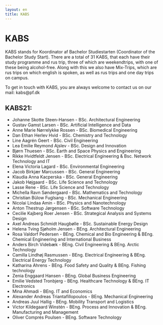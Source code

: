 ```yaml
---
layout: en
title: KABS
---
```


<h1>KABS</h1>

<p>KABS stands for Koordinator af Bachelor Studiestarten (Coordinator of the Bachelor Study Start). There are a total of 31 KABS, that each have their study programme and rus trip, three of which are weekendtrips, with one of these being alcohol-free. Along with this we also have Mix-Trips, which are rus trips on which english is spoken, as well as rus trips and one day trips on campus.</p>
<p>To get in touch with KABS, you are always welcome to contact us on our mail: kabs@pf.dk</p>

<h2>KABS21:</h2>

<ul>

<li>	Johanne Skotte Steen-Hansen	-	BSc. Architectural Engineering	</li>
<li>	Gustav Gamst Larsen	-	BSc. Artificial Intelligence and Data	</li>  
<li>    Anne Marie Nørrelykke Rossen - BSc. Biomedical Engineering </li>
<li>	Dan Ethan Herlev Hvid	-	BSc. Chemistry and Technology	</li>
<li>	Line Aagrén Geert	-	BSc. Civil Engineering 	</li>
<li>	Lea Emilie Reymond Ajslev	- BSc. Design and Innovation	</li>
<li>	Bjørn Thuesen	-	BSc. Earth and Space Physics and Engineering	</li>
<li>	Rikke Hvidtfeldt Jensen	-	BSc. Electrical Engineering & Bsc. Network Technology and IT	</li>
<li>	Elena Victoria Lagard	-	BSc. Environmental Engineering	</li>
<li>	Jacob Birkjær Marcussen	-	BSc. General Engineering	</li>
<li>	Klaudia Anna Kacperska	-	BSc. General Engineering	</li>
<li>	Jakob Højgaard		-	BSc. Life Science and Technology	</li>
<li>	Lasse Rene		-	BSc. Life Science and Technology	</li>
<li>	Michella Ravn Søndergaard	-	BSc. Mathematics and Technology	</li>
<li>	Christian Bülow Fuglsang	-	BSc. Mechanical Engineering	</li>
<li>	Nicolai Lindaa Amin	-	BSc. Physics and Nanotechnology	</li>
<li>	Anton Thestrup Jørgensen	-	BSc. Software Technology	</li>
<li>	Cecilie Kajberg Roer Jensen	-	BSc. Strategical Analysis and Systems Design	</li>
<li>	Axel Andreas Schmidt Haugbølle	-	BSc. Sustainable Energy Design	</li>


<li>	Helena Tving Sjøholm Jensen	-	BEng. Architectural Engineering	</li>
<li> 	Rosa Valdorf Pedersen	-	BEng. Chemical and Bio Engineering & BEng. Chemical Engineering and International Business	</li>
<li>	Anders Birch Videbæk -	BEng. Civil Engineering & BEng. Arctic Technology	<!-- Torp 2.0 #D. Fisk --> </li>
<li>	Camilla Lindhøj Rasmussen	-	BEng. Electrical Engineering & BEng. Electrical Energy Technology	</li>
<li>	Katharina Ahrens 	-	BEng. Food Safety and Quality & BEng. Fishing technology	</li>
<li>	Zenia Enggaard Hansen		-	BEng. Global Business Engineering	</li>
<li>	Emilie Vedsted Tronbjerg	-	BEng. Healthcare Technology & BEng. IT Electronics </li>
<li>	Mina Ahmadi	-	BEng. IT and Economics	</li>
<li>	Alexander Andreas Triantafillopoulos	-	BEng. Mechanical Engineering	</li>
<li>	Andreas Juul Hallig	-	BEng. Mobility Transport and Logistics	</li>
<li>	Victor Kildegaard Winstén	-	BEng. Process and Innovation & BEng. Manufacturing and Management	</li>
<li>	Oliver Comprés Poulsen	-	BEng. Software Technology	</li>

</ul>
